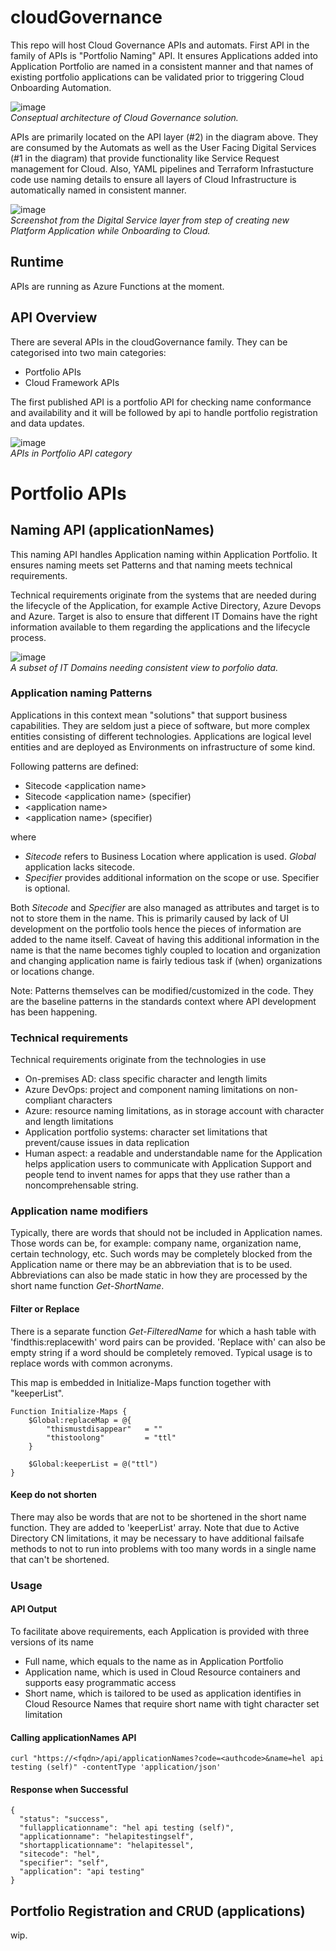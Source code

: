 # cloudGovernance
This repo will host Cloud Governance APIs and automats. First API in the family of APIs is "Portfolio Naming" API. It ensures Applications added into Application Portfolio are named in a consistent manner and that names of existing portfolio applications can be validated prior to triggering Cloud Onboarding Automation.

![image](https://user-images.githubusercontent.com/82122655/170344225-db0c22af-12ea-42a1-90c9-908369718b70.png)
<br>*Conseptual architecture of Cloud Governance solution.*

APIs are primarily located on the API layer (#2) in the diagram above. They are consumed by the Automats as well as the User Facing Digital Services (#1 in the diagram) that provide functionality like Service Request management for Cloud. Also, YAML pipelines and Terraform Infrastucture code use naming details to ensure all layers of Cloud Infrastructure is automatically named in consistent manner.

![image](https://user-images.githubusercontent.com/82122655/170359029-8c1437c6-e6f3-433a-adc9-2521942b0ba6.png)
<br>*Screenshot from the Digital Service layer from step of creating new Platform Application while Onboarding to Cloud.*
## Runtime
APIs are running as Azure Functions at the moment.

## API Overview
There are several APIs in the cloudGovernance family. They can be categorised into two main categories:
- Portfolio APIs
- Cloud Framework APIs

The first published API is a portfolio API for checking name conformance and availability and it will be followed by api to handle portfolio registration and data updates.

![image](https://user-images.githubusercontent.com/82122655/170575787-4c559f65-5ea2-42e5-a8b4-2cf212105540.png)
<br>*APIs in Portfolio API category*

# Portfolio APIs
## Naming API (applicationNames)
This naming API handles Application naming within Application Portfolio. It ensures naming meets set Patterns and that naming meets technical requirements.

Technical requirements originate from the systems that are needed during the lifecycle of the Application, for example Active Directory, Azure Devops and Azure. Target is also to ensure that different IT Domains have the right information available to them regarding the applications and the lifecycle process.

![image](https://user-images.githubusercontent.com/82122655/170342778-9c0c9954-2373-4a43-aa0f-b89258fd3cff.png)
<br>*A subset of IT Domains needing consistent view to porfolio data.*

### Application naming Patterns
Applications in this context mean "solutions" that support business capabilities. They are seldom just a piece of software, but more complex entities consisting of different technologies. Applications are logical level entities and are deployed as Environments on infrastructure of some kind.

Following patterns are defined:
- Sitecode \<application name\>
- Sitecode \<application name\> (specifier)
- \<application name\>
- \<application name\> (specifier)

where
- *Sitecode* refers to Business Location where application is used. *Global* application lacks sitecode.
- *Specifier* provides additional information on the scope or use. Specifier is optional.
  
Both *Sitecode* and *Specifier* are also managed as attributes and target is to not to store them in the name. This is primarily caused by lack of UI development on the portfolio tools hence the pieces of information are added to the name itself.
Caveat of having this additional information in the name is that the name becomes tighly coupled to location and organization and changing application name is fairly tedious task if (when) organizations or locations change.
  
Note: Patterns themselves can be modified/customized in the code. They are the baseline patterns in the standards context where API development has been happening.

### Technical requirements
Technical requirements originate from the technologies in use
- On-premises AD: class specific character and length limits
- Azure DevOps: project and component naming limitations on non-compliant characters
- Azure: resource naming limitations, as in storage account with character and length limitations
- Application portfolio systems: character set limitations that prevent/cause issues in data replication
- Human aspect: a readable and understandable name for the Application helps application users to communicate with Application Support and people tend to invent names for apps that they use rather than a noncomprehensable string.


### Application name modifiers
Typically, there are words that should not be included in Application names. Those words can be, for example: company name, organization name, certain technology, etc.
Such words may be completely blocked from the Application name or there may be an abbreviation that is to be used. Abbreviations can also be made static in how they are processed by the short name function *Get-ShortName*.

#### Filter or Replace
There is a separate function *Get-FilteredName* for which a hash table with 'findthis:replacewith' word pairs can be provided. 'Replace with' can also be empty string if a word should be completely removed. Typical usage is to replace words with common acronyms.

This map is embedded in Initialize-Maps function together with "keeperList".
~~~
Function Initialize-Maps {
    $Global:replaceMap = @{
        "thismustdisappear"   = ""
        "thistoolong"         = "ttl"
    }

    $Global:keeperList = @("ttl")    
}
~~~

#### Keep do not shorten
There may also be words that are not to be shortened in the short name function. They are added to 'keeperList' array. Note that due to Active Directory CN limitations, it may be necessary to have additional failsafe methods to not to run into problems with too many words in a single name that can't be shortened.

### Usage

#### API Output
To facilitate above requirements, each Application is provided with three versions of its name
- Full name, which equals to the name as in Application Portfolio
- Application name, which is used in Cloud Resource containers and supports easy programmatic access
- Short name, which is tailored to be used as application identifies in Cloud Resource Names that require short name with tight character set limitation

#### Calling applicationNames API
~~~
curl "https://<fqdn>/api/applicationNames?code=<authcode>&name=hel api testing (self)" -contentType 'application/json'
~~~

#### Response when Successful
~~~
{
  "status": "success",
  "fullapplicationname": "hel api testing (self)",
  "applicationname": "helapitestingself",
  "shortapplicationname": "helapitessel",  
  "sitecode": "hel",
  "specifier": "self",
  "application": "api testing"
}
~~~

## Portfolio Registration and CRUD (applications)
wip.
